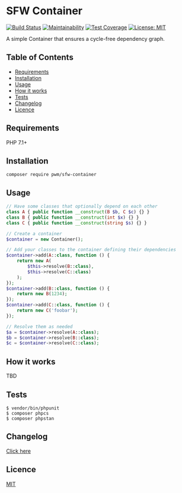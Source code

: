 # SFW Container

[![Build Status](https://travis-ci.org/pwm/sfw-container.svg?branch=master)](https://travis-ci.org/pwm/sfw-container)
[![Maintainability](https://api.codeclimate.com/v1/badges/e9df833499b7885e0f21/maintainability)](https://codeclimate.com/github/pwm/sfw-container/maintainability)
[![Test Coverage](https://api.codeclimate.com/v1/badges/e9df833499b7885e0f21/test_coverage)](https://codeclimate.com/github/pwm/sfw-container/test_coverage)
[![License: MIT](https://img.shields.io/badge/License-MIT-yellow.svg)](https://opensource.org/licenses/MIT)

A simple Container that ensures a cycle-free dependency graph.

## Table of Contents

* [Requirements](#requirements)
* [Installation](#installation)
* [Usage](#usage)
* [How it works](#how-it-works)
* [Tests](#tests)
* [Changelog](#changelog)
* [Licence](#licence)

## Requirements

PHP 7.1+

## Installation

    composer require pwm/sfw-container

## Usage

```php
// Have some classes that optionally depend on each other
class A { public function __construct(B $b, C $c) {} }
class B { public function __construct(int $x) {} }
class C { public function __construct(string $s) {} }

// Create a container
$container = new Container();

// Add your classes to the container defining their dependencies
$container->add(A::class, function () {
    return new A(
        $this->resolve(B::class),
        $this->resolve(C::class)
    );
});
$container->add(B::class, function () {
    return new B(1234);
});
$container->add(C::class, function () {
    return new C('foobar');
});

// Resolve them as needed
$a = $container->resolve(A::class);
$b = $container->resolve(B::class);
$c = $container->resolve(C::class);
```

## How it works

TBD

## Tests

	$ vendor/bin/phpunit
	$ composer phpcs
	$ composer phpstan

## Changelog

[Click here](changelog.md)

## Licence

[MIT](LICENSE)
